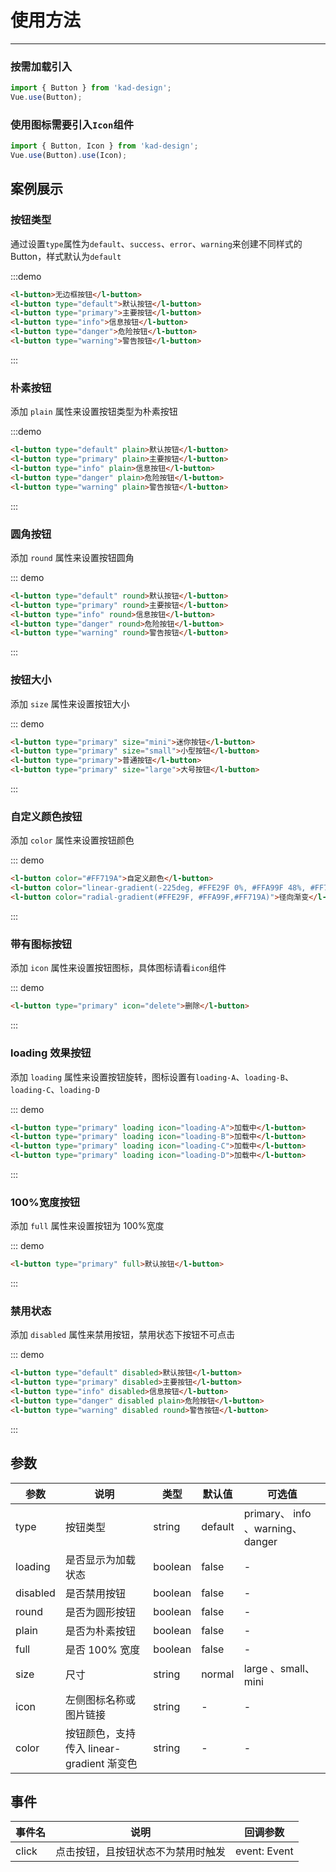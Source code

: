 # 使用方法

---

### 按需加载引入

```js
import { Button } from 'kad-design';
Vue.use(Button);
```

### 使用图标需要引入`Icon`组件

```js
import { Button, Icon } from 'kad-design';
Vue.use(Button).use(Icon);
```

## 案例展示

### 按钮类型

通过设置`type`属性为`default`、`success`、`error`、`warning`来创建不同样式的 Button，样式默认为`default`

:::demo

```html
<l-button>无边框按钮</l-button>
<l-button type="default">默认按钮</l-button>
<l-button type="primary">主要按钮</l-button>
<l-button type="info">信息按钮</l-button>
<l-button type="danger">危险按钮</l-button>
<l-button type="warning">警告按钮</l-button>
```

:::

### 朴素按钮

添加 `plain` 属性来设置按钮类型为朴素按钮

:::demo

```html
<l-button type="default" plain>默认按钮</l-button>
<l-button type="primary" plain>主要按钮</l-button>
<l-button type="info" plain>信息按钮</l-button>
<l-button type="danger" plain>危险按钮</l-button>
<l-button type="warning" plain>警告按钮</l-button>
```

:::

### 圆角按钮

添加 `round` 属性来设置按钮圆角

::: demo

```html
<l-button type="default" round>默认按钮</l-button>
<l-button type="primary" round>主要按钮</l-button>
<l-button type="info" round>信息按钮</l-button>
<l-button type="danger" round>危险按钮</l-button>
<l-button type="warning" round>警告按钮</l-button>
```

:::

### 按钮大小

添加 `size` 属性来设置按钮大小

::: demo

```html
<l-button type="primary" size="mini">迷你按钮</l-button>
<l-button type="primary" size="small">小型按钮</l-button>
<l-button type="primary">普通按钮</l-button>
<l-button type="primary" size="large">大号按钮</l-button>
```

:::

### 自定义颜色按钮

添加 `color` 属性来设置按钮颜色

::: demo

```html
<l-button color="#FF719A">自定义颜色</l-button>
<l-button color="linear-gradient(-225deg, #FFE29F 0%, #FFA99F 48%, #FF719A 100%)">线性渐变</l-button>
<l-button color="radial-gradient(#FFE29F, #FFA99F,#FF719A)">径向渐变</l-button>
```

:::

### 带有图标按钮

添加 `icon` 属性来设置按钮图标，具体图标请看`icon`组件

::: demo

```html
<l-button type="primary" icon="delete">删除</l-button>
```

:::

### loading 效果按钮

添加 `loading` 属性来设置按钮旋转，图标设置有`loading-A`、`loading-B`、`loading-C`、`loading-D`

::: demo

```html
<l-button type="primary" loading icon="loading-A">加载中</l-button>
<l-button type="primary" loading icon="loading-B">加载中</l-button>
<l-button type="primary" loading icon="loading-C">加载中</l-button>
<l-button type="primary" loading icon="loading-D">加载中</l-button>
```

:::

### 100%宽度按钮

添加 `full` 属性来设置按钮为 100%宽度

::: demo

```html
<l-button type="primary" full>默认按钮</l-button>
```

:::

### 禁用状态

添加 `disabled` 属性来禁用按钮，禁用状态下按钮不可点击

::: demo

```html
<l-button type="default" disabled>默认按钮</l-button>
<l-button type="primary" disabled>主要按钮</l-button>
<l-button type="info" disabled>信息按钮</l-button>
<l-button type="danger" disabled plain>危险按钮</l-button>
<l-button type="warning" disabled round>警告按钮</l-button>
```

:::

## 参数

| 参数     | 说明                                      | 类型    | 默认值  | 可选值                            |
| -------- | ----------------------------------------- | ------- | ------- | --------------------------------- |
| type     | 按钮类型                                  | string  | default | primary、 info 、warning、 danger |
| loading  | 是否显示为加载状态                        | boolean | false   | -                                 |
| disabled | 是否禁用按钮                              | boolean | false   | -                                 |
| round    | 是否为圆形按钮                            | boolean | false   | -                                 |
| plain    | 是否为朴素按钮                            | boolean | false   | -                                 |
| full     | 是否 100% 宽度                            | boolean | false   | -                                 |
| size     | 尺寸                                      | string  | normal  | large 、small、mini               |
| icon     | 左侧图标名称或图片链接                    | string  | -       | -                                 |
| color    | 按钮颜色，支持传入 linear-gradient 渐变色 | string  | -       | -                                 |

## 事件

| 事件名 | 说明                               | 回调参数     |
| ------ | ---------------------------------- | ------------ |
| click  | 点击按钮，且按钮状态不为禁用时触发 | event: Event |
